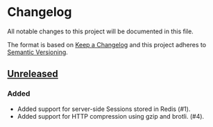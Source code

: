# Changelog

All notable changes to this project will be documented in this file.

The format is based on [Keep a Changelog](http://keepachangelog.com/en/1.0.0/)
and this project adheres to [Semantic Versioning](http://semver.org/spec/v2.0.0.html).

## [Unreleased]

### Added

- Added support for server-side Sessions stored in Redis (#1).
- Added support for HTTP compression using gzip and brotli. (#4).

[Unreleased]: https://github.com/Armonaut/Armonaut/compare/5bb4827c30a3859c17f9200a454abab10cfff616...HEAD
